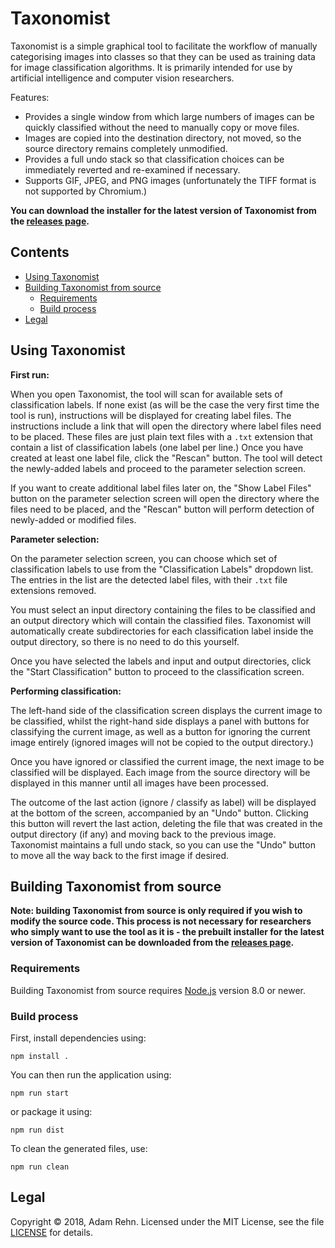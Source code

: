 Taxonomist
==========

Taxonomist is a simple graphical tool to facilitate the workflow of manually categorising images into classes so that they can be used as training data for image classification algorithms. It is primarily intended for use by artificial intelligence and computer vision researchers.

Features:

- Provides a single window from which large numbers of images can be quickly classified without the need to manually copy or move files.
- Images are copied into the destination directory, not moved, so the source directory remains completely unmodified.
- Provides a full undo stack so that classification choices can be immediately reverted and re-examined if necessary.
- Supports GIF, JPEG, and PNG images (unfortunately the TIFF format is not supported by Chromium.)

**You can download the installer for the latest version of Taxonomist from the [releases page](https://github.com/adamrehn/taxonomist/releases).**


## Contents

- [Using Taxonomist](#using-taxonomist)
- [Building Taxonomist from source](#building-taxonomist-from-source)
  - [Requirements](#requirements)
  - [Build process](#build-process)
- [Legal](#legal)


## Using Taxonomist

**First run:**

When you open Taxonomist, the tool will scan for available sets of classification labels. If none exist (as will be the case the very first time the tool is run), instructions will be displayed for creating label files. The instructions include a link that will open the directory where label files need to be placed. These files are just plain text files with a `.txt` extension that contain a list of classification labels (one label per line.) Once you have created at least one label file, click the "Rescan" button. The tool will detect the newly-added labels and proceed to the parameter selection screen.

If you want to create additional label files later on, the "Show Label Files" button on the parameter selection screen will open the directory where the files need to be placed, and the "Rescan" button will perform detection of newly-added or modified files.

**Parameter selection:**

On the parameter selection screen, you can choose which set of classification labels to use from the "Classification Labels" dropdown list. The entries in the list are the detected label files, with their `.txt` file extensions removed.

You must select an input directory containing the files to be classified and an output directory which will contain the classified files. Taxonomist will automatically create subdirectories for each classification label inside the output directory, so there is no need to do this yourself.

Once you have selected the labels and input and output directories, click the "Start Classification" button to proceed to the classification screen.

**Performing classification:**

The left-hand side of the classification screen displays the current image to be classified, whilst the right-hand side displays a panel with buttons for classifying the current image, as well as a button for ignoring the current image entirely (ignored images will not be copied to the output directory.)

Once you have ignored or classified the current image, the next image to be classified will be displayed. Each image from the source directory will be displayed in this manner until all images have been processed.

The outcome of the last action (ignore / classify as label) will be displayed at the bottom of the screen, accompanied by an "Undo" button. Clicking this button will revert the last action, deleting the file that was created in the output directory (if any) and moving back to the previous image. Taxonomist maintains a full undo stack, so you can use the "Undo" button to move all the way back to the first image if desired.


## Building Taxonomist from source

**Note: building Taxonomist from source is only required if you wish to modify the source code. This process is not necessary for researchers who simply want to use the tool as it is - the prebuilt installer for the latest version of Taxonomist can be downloaded from the [releases page](https://github.com/adamrehn/taxonomist/releases).**


### Requirements

Building Taxonomist from source requires [Node.js](https://nodejs.org/) version 8.0 or newer.


### Build process

First, install dependencies using:

```
npm install .
```

You can then run the application using:

```
npm run start
```

or package it using:

```
npm run dist
```

To clean the generated files, use:

```
npm run clean
```


## Legal

Copyright &copy; 2018, Adam Rehn. Licensed under the MIT License, see the file [LICENSE](./LICENSE) for details.
